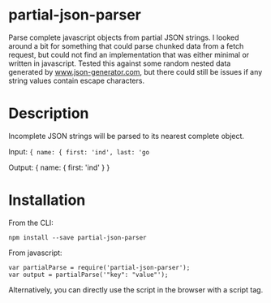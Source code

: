 # partial-json-parser
Parse complete javascript objects from partial JSON strings. I looked around a bit for something that could parse chunked data from a fetch request, but could not find an implementation that was either minimal or written in javascript. Tested this against some random nested data generated by www.json-generator.com, but there could still be issues if any string values contain escape characters.

# Description
Incomplete JSON strings will be parsed to its nearest complete object. 

Input: 
`{
  name: {
    first: 'ind',
    last: 'go`
    
Output:
{
  name: {
    first: 'ind'
  }
}

# Installation
From the CLI:

    npm install --save partial-json-parser
    
From javascript:

    var partialParse = require('partial-json-parser');
    var output = partialParse('"key": "value"');
    
Alternatively, you can directly use the script in the browser with a script tag.
